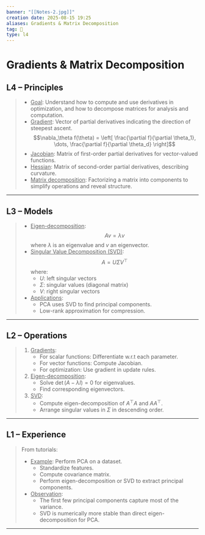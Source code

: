 ```yaml
---
banner: "[[Notes-2.jpg]]"
creation date: 2025-08-15 19:25
aliases: Gradients & Matrix Decomposition
tag: 🧠
type: l4
---
```

# Gradients & Matrix Decomposition

## L4 – Principles
> - <u>Goal</u>: Understand how to compute and use derivatives in optimization, and how to decompose matrices for analysis and computation.
> - <u>Gradient</u>: Vector of partial derivatives indicating the direction of steepest ascent.$$\nabla_\theta f(\theta) = \left[ \frac{\partial f}{\partial \theta_1}, \dots, \frac{\partial f}{\partial \theta_d} \right]$$
> - <u>Jacobian</u>: Matrix of first-order partial derivatives for vector-valued functions.
> - <u>Hessian</u>: Matrix of second-order partial derivatives, describing curvature.
> - <u>Matrix decomposition</u>: Factorizing a matrix into components to simplify operations and reveal structure.
---
## L3 – Models
> - <u>Eigen-decomposition</u>:
>   $$A v = \lambda v$$
>   where $\lambda$ is an eigenvalue and $v$ an eigenvector.
> - <u>Singular Value Decomposition (SVD)</u>:$$A = U \Sigma V^\top$$
>   where:
>   - $U$: left singular vectors
>   - $\Sigma$: singular values (diagonal matrix)
>   - $V$: right singular vectors
> - <u>Applications</u>:
>   - PCA uses SVD to find principal components.
>   - Low-rank approximation for compression.
---
## L2 – Operations
> 1. <u>Gradients</u>:
>    - For scalar functions: Differentiate w.r.t each parameter.
>    - For vector functions: Compute Jacobian.
>    - For optimization: Use gradient in update rules.
> 2. <u>Eigen-decomposition</u>:
>    - Solve $\det(A - \lambda I) = 0$ for eigenvalues.
>    - Find corresponding eigenvectors.
> 3. <u>SVD</u>:
>    - Compute eigen-decomposition of $A^\top A$ and $A A^\top$.
>    - Arrange singular values in $\Sigma$ in descending order.
---
## L1 – Experience
> From tutorials:
> - <u>Example</u>: Perform PCA on a dataset.
>   - Standardize features.
>   - Compute covariance matrix.
>   - Perform eigen-decomposition or SVD to extract principal components.
> - <u>Observation</u>:
>   - The first few principal components capture most of the variance.
>   - SVD is numerically more stable than direct eigen-decomposition for PCA.
---





